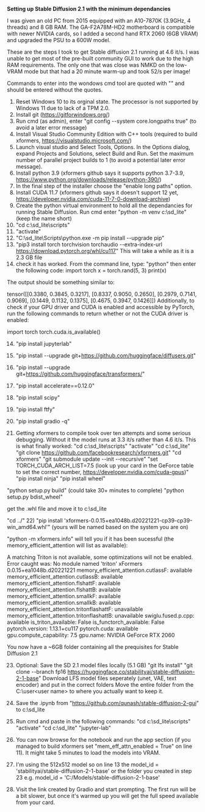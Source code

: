 **Setting up Stable Diffusion 2.1 with the minimum dependancies**

I was given an old PC from 2015 equipped with an A10-7870K (3.9GHz, 4 threads) and 8 GB RAM. The GA-F2A78M-HD2 motherboard is compatible with newer NVIDIA cards, so I added a second hand RTX 2060 (6GB VRAM) and upgraded the PSU to a 600W model.

These are the steps I took to get Stable diffusion 2.1 running at 4.6 it/s. I was unable to get most of the pre-built community GUI to work due to the high RAM requirements. The only one that was close was NMKD on the low-VRAM mode but that had a 20 minute warm-up and took 52/s per image!

Commands to enter into the wondows cmd tool are quoted with "" and should be entered without the quotes.

1) Reset Windows 10 to its orginal state. The processor is not supported by Windows 11 due to lack of a TPM 2.0.
2) Install git (https://gitforwindows.org/)
3) Run cmd (as admin), enter "git config --system core.longpaths true" (to avoid a later error message)
3) Install Visual Studio Community Edition with C++ tools (required to build xformers, https://visualstudio.microsoft.com/)
4) Launch visual studio and Select Tools, Options. In the Options dialog, expand Projects and Solutions, select Build and Run. Set the maximum number of parallel project builds to 1 (to avoid a potential later error message).
5) Install python 3.9 (xformers github says it supports python 3.7-3.9, https://www.python.org/downloads/release/python-390/)
6) In the final step of the installer choose the "enable long paths" option.
7) Install CUDA 11.7 (xformers github says it doesn't support 12 yet, https://developer.nvidia.com/cuda-11-7-0-download-archive)
8) Create the python virtual environment to hold all the dependancies for running Stable Diffusion. Run cmd enter "python -m venv c:\sd_lite" (keep the name short)
9) "cd c:\sd_lite\scripts"
10) "activate"
11) "C:\sd_lite\Scripts\python.exe -m pip install --upgrade pip"
12) "pip3 install torch torchvision torchaudio --extra-index-url https://download.pytorch.org/whl/cu117" This will take a while as it is a 2.3 GB file
13) check it has worked. From the command line, type:
"python"
then enter the following code:
import torch
x = torch.rand(5, 3)
print(x)

The output should be something similar to:

tensor([[0.3380, 0.3845, 0.3217],
        [0.8337, 0.9050, 0.2650],
        [0.2979, 0.7141, 0.9069],
        [0.1449, 0.1132, 0.1375],
        [0.4675, 0.3947, 0.1426]])
Additionally, to check if your GPU driver and CUDA is enabled and accessible by PyTorch, run the following commands to return whether or not the CUDA driver is enabled:

import torch
torch.cuda.is_available()

14) "pip install jupyterlab"
15) "pip install --upgrade git+https://github.com/huggingface/diffusers.git"
16) "pip install --upgrade git+https://github.com/huggingface/transformers/"
17) "pip install accelerate==0.12.0"
18) "pip install scipy"
19) "pip install ftfy"
20) "pip install gradio -q"

21) Getting xformers to compile took over ten attempts and some serious debugging. Without it the model runs at 3.3 it/s rather than 4.6 it/s. This is what finally worked:
"cd c:\sd_lite\scripts"
"activate"
"cd c:\sd_lite\"
"git clone https://github.com/facebookresearch/xformers.git"
"cd xformers"
"git submodule update --init --recursive"
"set TORCH_CUDA_ARCH_LIST=7.5 (look up your card in the GeForce table to set the correct number, https://developer.nvidia.com/cuda-gpus)"
"pip install ninja"
"pip install wheel"

"python setup.py build" (could take 30+ minutes to complete)
"python setup.py bdist_wheel"

get the .whl file and move it to c:\sd_lite

"cd ../"
22) "pip install 'xformers-0.0.15+ea1048b.d20221221-cp39-cp39-win_amd64.whl'" (yours will be named based on the system you are on)

"python -m xformers.info" will tell you if it has been sucessful (the memory_efficient_attention will list as available):

A matching Triton is not available, some optimizations will not be enabled.
Error caught was: No module named 'triton'
xFormers 0.0.15+ea1048b.d20221221
memory_efficient_attention.cutlassF:               available
memory_efficient_attention.cutlassB:               available
memory_efficient_attention.flshattF:               available
memory_efficient_attention.flshattB:               available
memory_efficient_attention.smallkF:                available
memory_efficient_attention.smallkB:                available
memory_efficient_attention.tritonflashattF:        unavailable
memory_efficient_attention.tritonflashattB:        unavailable
swiglu.fused.p.cpp:                                available
is_triton_available:                               False
is_functorch_available:                            False
pytorch.version:                                   1.13.1+cu117
pytorch.cuda:                                      available
gpu.compute_capability:                            7.5
gpu.name:                                          NVIDIA GeForce RTX 2060

You now have a ~6GB folder containing all the prequisites for Stable Diffusion 2.1

23) Optional: Save the SD 2.1 model files locally (5.1 GB)
"git lfs install"
"git clone --branch fp16 https://huggingface.co/stabilityai/stable-diffusion-2-1-base"
Download LFS model files seperately (unet, VAE, text encoder) and put in the correct folders
Move the entire folder from the C:\user\<user name> to where you actually want to keep it.

24) Save the .ipynb from "https://github.com/qunash/stable-diffusion-2-gui" to c:\sd_lite
25) Run cmd and paste in the following commands:
"cd c:\sd_lite\scripts"
"activate"
"cd c:\sd_lite\"
"jupyter-lab"

26) You can now browse for the notebook and run the app section (if you managed to build xformers set "mem_eff_attn_enabled = True" on line 11). It might take 5 minutes to load the models into VRAM.
27) I'm using the 512x512 model so on line 13 the model_id = 'stabilityai/stable-diffusion-2-1-base' or the folder you created in step 23 e.g. model_id = 'C:/Models/stable-diffusion-2-1-base'
28) Visit the link created by Gradio and start prompting. The first run will be a bit slower, but once it's warmed up you will get the full speed available from your card.

